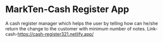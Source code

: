 # MarkTen-Cash Register App
A cash register manager which helps the user by telling how can he/she return the change to the customer with minimum number of notes.
Link-cash-https://cash-register321.netlify.app/
